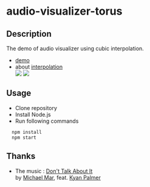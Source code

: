 # audio-visualizer-torus

## Description
The demo of audio visualizer using cubic interpolation.  

* [demo](https://mnmxmx.github.io/audio-visualizer-torus/dst/)  
* about [interpolation](http://paulbourke.net/miscellaneous/interpolation/)  
[<img src="./screenshot1.png">](./screenshot1.png) 
[<img src="./screenshot2.png">](./screenshot2.png) 

## Usage  
* Clone repository  
* Install Node.js  
* Run following commands  
```
  npm install  
  npm start  
```

## Thanks
* The music : [Don't Talk About It](http://spoti.fi/2flLV1s)  
by [Michael Mar](https://www.facebook.com/michaelmarmusic/), feat. [Kyan Palmer](https://www.facebook.com/kyanpalmer/)  





